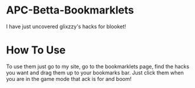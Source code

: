 # APC-Betta-Bookmarklets
I have just uncovered glixzzy's hacks for blooket!
# How To Use
To use them just go to my site, go to the bookmarklets page, find the hacks you want and drag them up to your bookmarks bar. Just click them when you are in the game mode that ack is for and boom!
